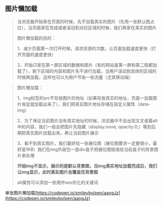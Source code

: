 ## 图片懒加载

> 当浏览器开始家在页面的时候，先不加载真实的图片（先用一张默认图占位），当页面家在完成或者滚动到对应区域的时候，我们再家在真实的图片
> 
> 图片懒加载的目的：
> 
> 1、减少页面第一次打开时候，请求资源的次数，让页面加载速度更快（打开页面的速度更快）
> 
> 2、开始只家在第一屏区域的数据和图片（有的网站是第一屏和第二瓶都加载了），剩下区域的内容和图片先不进行加载，当用户滚动到具体的区域的时候再加载，这样也可以为用户节省一些流量（尤其移动端）

> 图片懒加载：
> 
> 1、img标签的src不存放图片的地址（如果存放真实的地址，页面一加载图片肯定就加载出来了），我们把真实图片地址存储在自定义属性（data-img）
> 
> 2、为了保证当前图片没有真实地址的时候，浏览器中不会出现叉叉或着alt中的内容，我们一般会把图片先隐藏（display:none; opacity:0;）等到后期把真实图片加载出来，再让当前图片展示
> 
> 3、看不到真实图片，我们最好给一张展位图（展位图要求一定要很小，最好是1KB）我们在img外层包一层div盒子把展位图赋值给当前盒子的背景图片来处理
> 
> **开始img不显示，展示的是默认背景图，当img真实地址加载完成后，我们让img显示，此时真实图片会覆盖住背景图**
> 
> alt属性可以添加一些用作seo优化的关键词

单张图片懒加载[https://codepen.io/smileyby/pen/aaogJz](https://codepen.io/smileyby/pen/aaogJz)